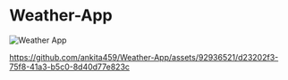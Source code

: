 # Weather-App

![Weather App](https://github.com/ankita459/Weather-App/assets/92936521/720c130e-ae92-4dfd-9b0d-6cb258ac558d)

https://github.com/ankita459/Weather-App/assets/92936521/d23202f3-75f8-41a3-b5c0-8d40d77e823c


